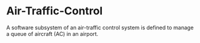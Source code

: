 # Air-Traffic-Control
A software subsystem of an air-traffic control system is defined to manage a queue of aircraft (AC) in an airport. 
